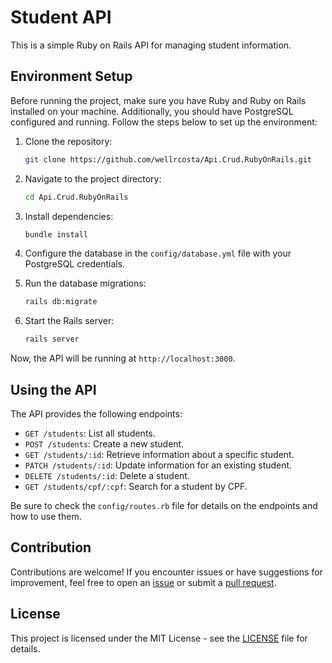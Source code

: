 # Student API

This is a simple Ruby on Rails API for managing student information.

## Environment Setup

Before running the project, make sure you have Ruby and Ruby on Rails installed on your machine. Additionally, you should have PostgreSQL configured and running. Follow the steps below to set up the environment:

1. Clone the repository:

   ```bash
   git clone https://github.com/wellrcosta/Api.Crud.RubyOnRails.git
   ```

2. Navigate to the project directory:

   ```bash
   cd Api.Crud.RubyOnRails
   ```

3. Install dependencies:

   ```bash
   bundle install
   ```

4. Configure the database in the `config/database.yml` file with your PostgreSQL credentials.

5. Run the database migrations:

   ```bash
   rails db:migrate
   ```

6. Start the Rails server:

   ```bash
   rails server
   ```

Now, the API will be running at `http://localhost:3000`.

## Using the API

The API provides the following endpoints:

- `GET /students`: List all students.
- `POST /students`: Create a new student.
- `GET /students/:id`: Retrieve information about a specific student.
- `PATCH /students/:id`: Update information for an existing student.
- `DELETE /students/:id`: Delete a student.
- `GET /students/cpf/:cpf`: Search for a student by CPF.

Be sure to check the `config/routes.rb` file for details on the endpoints and how to use them.

## Contribution

Contributions are welcome! If you encounter issues or have suggestions for improvement, feel free to open an [issue](https://github.com/wellrcosta/Api.Crud.RubyOnRails/issues) or submit a [pull request](https://github.com/wellrcosta/Api.Crud.RubyOnRails/pulls).

## License

This project is licensed under the MIT License - see the [LICENSE](LICENSE) file for details.
